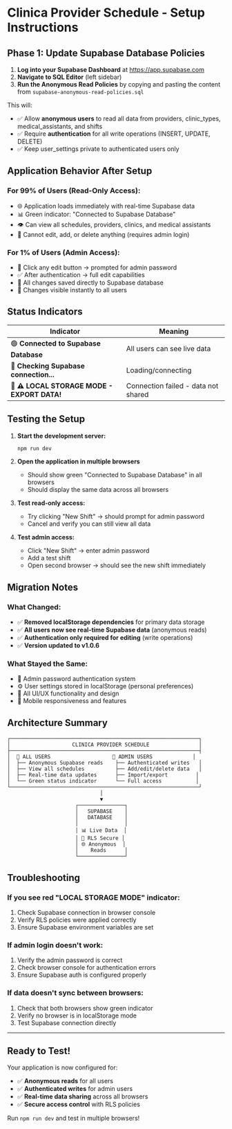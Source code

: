 # Clinica Provider Schedule - Setup Instructions

## **Phase 1: Update Supabase Database Policies**

1. **Log into your Supabase Dashboard** at https://app.supabase.com
2. **Navigate to SQL Editor** (left sidebar)
3. **Run the Anonymous Read Policies** by copying and pasting the content from `supabase-anonymous-read-policies.sql`

This will:
- ✅ Allow **anonymous users** to read all data from providers, clinic_types, medical_assistants, and shifts
- ✅ Require **authentication** for all write operations (INSERT, UPDATE, DELETE)
- ✅ Keep user_settings private to authenticated users only

## **Application Behavior After Setup**

### **For 99% of Users (Read-Only Access):**
- 🌐 Application loads immediately with real-time Supabase data
- 📊 Green indicator: "Connected to Supabase Database"
- 👁️ Can view all schedules, providers, clinics, and medical assistants
- 🚫 Cannot edit, add, or delete anything (requires admin login)

### **For 1% of Users (Admin Access):**
- 🔐 Click any edit button → prompted for admin password
- ✅ After authentication → full edit capabilities
- 💾 All changes saved directly to Supabase database
- 🔄 Changes visible instantly to all users

## **Status Indicators**

| Indicator | Meaning |
|-----------|---------|
| 🟢 **Connected to Supabase Database** | All users can see live data |
| 🔵 **Checking Supabase connection...** | Loading/connecting |
| 🔴 **⚠️ LOCAL STORAGE MODE - EXPORT DATA!** | Connection failed - data not shared |

## **Testing the Setup**

1. **Start the development server:**
   ```bash
   npm run dev
   ```

2. **Open the application in multiple browsers**
   - Should show green "Connected to Supabase Database" in all browsers
   - Should display the same data across all browsers

3. **Test read-only access:**
   - Try clicking "New Shift" → should prompt for admin password
   - Cancel and verify you can still view all data

4. **Test admin access:**
   - Click "New Shift" → enter admin password
   - Add a test shift
   - Open second browser → should see the new shift immediately

## **Migration Notes**

### **What Changed:**
- ✅ **Removed localStorage dependencies** for primary data storage
- ✅ **All users now see real-time Supabase data** (anonymous reads)
- ✅ **Authentication only required for editing** (write operations)
- ✅ **Version updated to v1.0.6**

### **What Stayed the Same:**
- 🔐 Admin password authentication system
- ⚙️ User settings stored in localStorage (personal preferences)
- 🎨 All UI/UX functionality and design
- 📱 Mobile responsiveness and features

## **Architecture Summary**

```
┌─────────────────────────────────────────────────────────────┐
│                    CLINICA PROVIDER SCHEDULE                │
├─────────────────────────────────────────────────────────────┤
│  👥 ALL USERS                    🔐 ADMIN USERS             │
│  ├── Anonymous Supabase reads    ├── Authenticated writes   │
│  ├── View all schedules          ├── Add/edit/delete data   │
│  ├── Real-time data updates      ├── Import/export         │
│  └── Green status indicator      └── Full access           │
└─────────────────────────────────────────────────────────────┘
                              │
                              ▼
                      ┌───────────────┐
                      │   SUPABASE    │
                      │   DATABASE    │
                      │               │
                      │ 📊 Live Data  │
                      │ 🔐 RLS Secure │
                      │ 🌐 Anonymous  │
                      │    Reads      │
                      └───────────────┘
```

## **Troubleshooting**

### **If you see red "LOCAL STORAGE MODE" indicator:**
1. Check Supabase connection in browser console
2. Verify RLS policies were applied correctly
3. Ensure Supabase environment variables are set

### **If admin login doesn't work:**
1. Verify the admin password is correct
2. Check browser console for authentication errors
3. Ensure Supabase auth is configured properly

### **If data doesn't sync between browsers:**
1. Check that both browsers show green indicator
2. Verify no browser is in localStorage mode
3. Test Supabase connection directly

---

## **Ready to Test!**

Your application is now configured for:
- ✅ **Anonymous reads** for all users
- ✅ **Authenticated writes** for admin users
- ✅ **Real-time data sharing** across all browsers
- ✅ **Secure access control** with RLS policies

Run `npm run dev` and test in multiple browsers! 